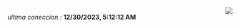 <div style="display: flex; justify-content: space-between;">
 <p align="right"><i>ultima coneccion</i> : <b>12/30/2023, 5:12:12 AM</b></p> 
 <img src="https://img.shields.io/badge/GitHub%20Action%20Status-Online-brightgreen?style=flat&logo=githubactions&logoColor=%23ffffff&labelColor=%23181717&color=%232088FF" />
</div>

<!--START_SECTION:waka-->
<!--END_SECTION:waka-->
